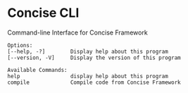 # Concise CLI
Command-line Interface for Concise Framework

```
Options:
[--help, -?]        Display help about this program
[--version, -V]     Display the version of this program

Available Commands:
help                display help about this program
compile             Compile code from Concise Framework
```